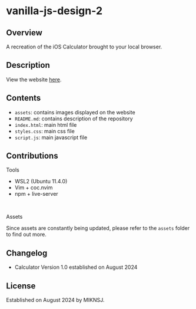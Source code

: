 # vanilla-js-design-2

## Overview
A recreation of the iOS Calculator brought to your local browser.

## Description
View the website [here](https://legendary-pie-d25992.netlify.app/).

## Contents
- ```assets```: contains images displayed on the website
- ```README.md```: contains description of the repository
- ```index.html```: main html file
- ```styles.css```: main css file
- ```script.js```: main javascript file

## Contributions
Tools

- WSL2 (Ubuntu 11.4.0)
- Vim + coc.nvim
- npm + live-server

<br>

Assets

Since assets are constantly being updated, please refer to the ```assets``` folder
to find out more.

## Changelog
- Calculator Version 1.0 established on August 2024

## License
Established on August 2024 by MIKNSJ.
